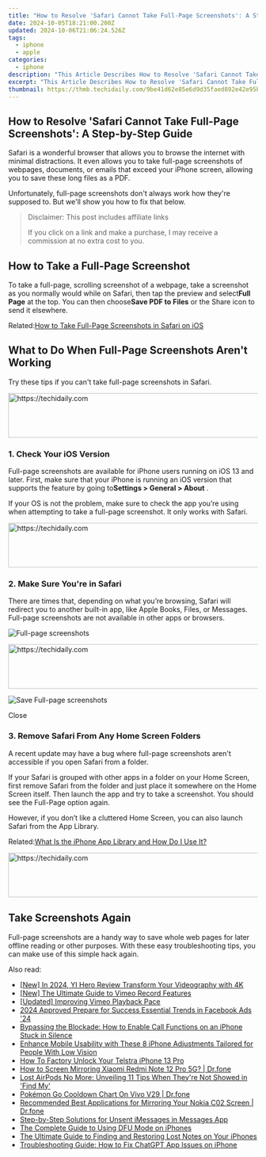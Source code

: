 ```yaml
---
title: "How to Resolve 'Safari Cannot Take Full-Page Screenshots': A Step-by-Step Guide"
date: 2024-10-05T18:21:00.200Z
updated: 2024-10-06T21:06:24.526Z
tags:
  - iphone
  - apple
categories:
  - iphone
description: "This Article Describes How to Resolve 'Safari Cannot Take Full-Page Screenshots': A Step-by-Step Guide"
excerpt: "This Article Describes How to Resolve 'Safari Cannot Take Full-Page Screenshots': A Step-by-Step Guide"
thumbnail: https://thmb.techidaily.com/9be41d62e85e6d9d35faed892e42e95be3740ff6798e8e9db724143c55700cdb.png
---
```


## How to Resolve 'Safari Cannot Take Full-Page Screenshots': A Step-by-Step Guide

 Safari is a wonderful browser that allows you to browse the internet with minimal distractions. It even allows you to take full-page screenshots of webpages, documents, or emails that exceed your iPhone screen, allowing you to save these long files as a PDF.

 Unfortunately, full-page screenshots don't always work how they're supposed to. But we'll show you how to fix that below.

>  Disclaimer: This post includes affiliate links
>
>  If you click on a link and make a purchase, I may receive a commission at no extra cost to you.
>

## How to Take a Full-Page Screenshot

 To take a full-page, scrolling screenshot of a webpage, take a screenshot as you normally would while on Safari, then tap the preview and select**Full Page** at the top. You can then choose**Save PDF to Files** or the Share icon to send it elsewhere.

 Related:[How to Take Full-Page Screenshots in Safari on iOS](https://www.makeuseof.com/how-to-screenshot-full-webpage-safari-ios/)

## What to Do When Full-Page Screenshots Aren't Working

Try these tips if you can't take full-page screenshots in Safari.

<!-- affiliate ads begin -->
<a href="https://review-au.sjv.io/c/5597632/2135315/14409" target="_top" id="2135315">
  <img src="//a.impactradius-go.com/display-ad/14409-2135315" border="0" alt="https://techidaily.com" width="728" height="90"/>
</a>
<img height="0" width="0" src="https://review-au.sjv.io/i/5597632/2135315/14409" style="position:absolute;visibility:hidden;" border="0" />
<!-- affiliate ads end -->

### 1\. Check Your iOS Version

 Full-page screenshots are available for iPhone users running on iOS 13 and later. First, make sure that your iPhone is running an iOS version that supports the feature by going to**Settings > General > About** .

 If your OS is not the problem, make sure to check the app you’re using when attempting to take a full-page screenshot. It only works with Safari.

<!-- affiliate ads begin -->
<a href="https://appsumo.8odi.net/c/5597632/2100533/7443" target="_top" id="2100533">
  <img src="//a.impactradius-go.com/display-ad/7443-2100533" border="0" alt="https://techidaily.com" width="728" height="90"/>
</a>
<img height="0" width="0" src="https://appsumo.8odi.net/i/5597632/2100533/7443" style="position:absolute;visibility:hidden;" border="0" />
<!-- affiliate ads end -->

### 2\. Make Sure You're in Safari

 There are times that, depending on what you’re browsing, Safari will redirect you to another built-in app, like Apple Books, Files, or Messages. Full-page screenshots are not available in other apps or browsers.

![Full-page screenshots](https://static1.makeuseofimages.com/wordpress/wp-content/uploads/2021/08/Full-page-screenshots.PNG)

<!-- affiliate ads begin -->
<a href="https://appsumo.8odi.net/c/5597632/2043639/7443" target="_top" id="2043639">
  <img src="//a.impactradius-go.com/display-ad/7443-2043639" border="0" alt="https://techidaily.com" width="728" height="90"/>
</a>
<img height="0" width="0" src="https://appsumo.8odi.net/i/5597632/2043639/7443" style="position:absolute;visibility:hidden;" border="0" />
<!-- affiliate ads end -->

![Save Full-page screenshots](https://static1.makeuseofimages.com/wordpress/wp-content/uploads/2021/08/Save-Full-page-screenshots.PNG)

Close

### 3\. Remove Safari From Any Home Screen Folders

 A recent update may have a bug where full-page screenshots aren't accessible if you open Safari from a folder.

 If your Safari is grouped with other apps in a folder on your Home Screen, first remove Safari from the folder and just place it somewhere on the Home Screen itself. Then launch the app and try to take a screenshot. You should see the Full-Page option again.

 However, if you don’t like a cluttered Home Screen, you can also launch Safari from the App Library.

 Related:[What Is the iPhone App Library and How Do I Use It?](https://www.makeuseof.com/iphone-app-library-use/)

<!-- affiliate ads begin -->
<a href="https://appsumo.8odi.net/c/5597632/2105882/7443" target="_top" id="2105882">
  <img src="//a.impactradius-go.com/display-ad/7443-2105882" border="0" alt="https://techidaily.com" width="728" height="90"/>
</a>
<img height="0" width="0" src="https://appsumo.8odi.net/i/5597632/2105882/7443" style="position:absolute;visibility:hidden;" border="0" />
<!-- affiliate ads end -->

## Take Screenshots Again

 Full-page screenshots are a handy way to save whole web pages for later offline reading or other purposes. With these easy troubleshooting tips, you can make use of this simple hack again.

<ins class="adsbygoogle"
     style="display:block"
     data-ad-format="autorelaxed"
     data-ad-client="ca-pub-7571918770474297"
     data-ad-slot="1223367746"></ins>

<ins class="adsbygoogle"
     style="display:block"
     data-ad-client="ca-pub-7571918770474297"
     data-ad-slot="8358498916"
     data-ad-format="auto"
     data-full-width-responsive="true"></ins>

<span class="atpl-alsoreadstyle">Also read:</span>
<div><ul>
<li><a href="https://fox-http.techidaily.com/new-in-2024-yi-hero-review-transform-your-videography-with-4k/"><u>[New] In 2024, YI Hero Review Transform Your Videography with 4K</u></a></li>
<li><a href="https://vimeo-videos.techidaily.com/new-the-ultimate-guide-to-vimeo-record-features/"><u>[New] The Ultimate Guide to Vimeo Record Features</u></a></li>
<li><a href="https://vimeo-videos.techidaily.com/updated-improving-vimeo-playback-pace/"><u>[Updated] Improving Vimeo Playback Pace</u></a></li>
<li><a href="https://facebook-video-recording.techidaily.com/2024-approved-prepare-for-success-essential-trends-in-facebook-ads-24/"><u>2024 Approved Prepare for Success Essential Trends in Facebook Ads '24</u></a></li>
<li><a href="https://fox-that.techidaily.com/bypassing-the-blockade-how-to-enable-call-functions-on-an-iphone-stuck-in-silence/"><u>Bypassing the Blockade: How to Enable Call Functions on an iPhone Stuck in Silence</u></a></li>
<li><a href="https://fox-that.techidaily.com/enhance-mobile-usability-with-these-8-iphone-adjustments-tailored-for-people-with-low-vision/"><u>Enhance Mobile Usability with These 8 iPhone Adjustments Tailored for People With Low Vision</u></a></li>
<li><a href="https://sim-unlock.techidaily.com/how-to-factory-unlock-your-telstra-iphone-13-pro-by-drfone-ios/"><u>How To Factory Unlock Your Telstra iPhone 13 Pro</u></a></li>
<li><a href="https://screen-mirror.techidaily.com/how-to-screen-mirroring-xiaomi-redmi-note-12-pro-5g-drfone-by-drfone-android/"><u>How to Screen Mirroring Xiaomi Redmi Note 12 Pro 5G? | Dr.fone</u></a></li>
<li><a href="https://fox-that.techidaily.com/lost-airpods-no-more-unveiling-11-tips-when-theyre-not-showed-in-find-my/"><u>Lost AirPods No More: Unveiling 11 Tips When They're Not Showed in 'Find My'</u></a></li>
<li><a href="https://change-location.techidaily.com/pokemon-go-cooldown-chart-on-vivo-v29-drfone-by-drfone-virtual-android/"><u>Pokémon Go Cooldown Chart On Vivo V29 | Dr.fone</u></a></li>
<li><a href="https://screen-mirror.techidaily.com/recommended-best-applications-for-mirroring-your-nokia-c02-screen-drfone-by-drfone-android/"><u>Recommended Best Applications for Mirroring Your Nokia C02 Screen | Dr.fone</u></a></li>
<li><a href="https://fox-that.techidaily.com/step-by-step-solutions-for-unsent-imessages-in-messages-app/"><u>Step-by-Step Solutions for Unsent iMessages in Messages App</u></a></li>
<li><a href="https://fox-that.techidaily.com/the-complete-guide-to-using-dfu-mode-on-iphones/"><u>The Complete Guide to Using DFU Mode on iPhones</u></a></li>
<li><a href="https://fox-that.techidaily.com/the-ultimate-guide-to-finding-and-restoring-lost-notes-on-your-iphones/"><u>The Ultimate Guide to Finding and Restoring Lost Notes on Your iPhones</u></a></li>
<li><a href="https://fox-that.techidaily.com/troubleshooting-guide-how-to-fix-chatgpt-app-issues-on-iphone/"><u>Troubleshooting Guide: How to Fix ChatGPT App Issues on iPhone</u></a></li>
</ul></div>

